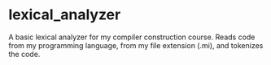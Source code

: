 # lexical_analyzer
A basic lexical analyzer for my compiler construction course. Reads code from my programming language, from my file extension (.mi), and tokenizes the code.
